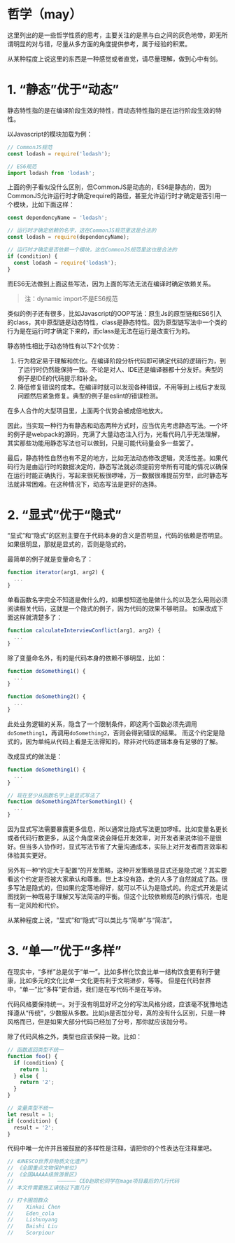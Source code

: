 哲学（may）
=======

这里列出的是一些哲学性质的思考，主要关注的是黑与白之间的灰色地带，即无所谓明显的对与错，尽量从多方面的角度提供参考，属于经验的积累。

从某种程度上说这里的东西是一种感觉或者直觉，请尽量理解，做到心中有剑。

# 1. “静态”优于“动态”

静态特性指的是在编译阶段生效的特性，而动态特性指的是在运行阶段生效的特性。

以Javascript的模块加载为例：

```js
// CommonJS规范
const lodash = require('lodash');

// ES6规范
import lodash from 'lodash';
```

上面的例子看似没什么区别，但CommonJS是动态的，ES6是静态的，因为CommonJS允许运行时才确定require的路径，甚至允许运行时才确定是否引用一个模块，比如下面这样：

```js
const dependencyName = 'lodash';

// 运行时才确定依赖的名字，这在CommonJS规范里这是合法的
const lodash = require(dependencyName);

// 运行时才确定是否依赖一个模块，这在CommonJS规范里这也是合法的
if (condition) {
  const lodash = require('lodash');
}
```

而ES6无法做到上面这些写法，因为上面的写法无法在编译时确定依赖关系。

> 注：dynamic import不是ES6规范

类似的例子还有很多，比如Javascript的OOP写法：原生Js的原型链和ES6引入的class，其中原型链是动态特性，class是静态特性。因为原型链写法中一个类的行为是在运行时才确定下来的，而class是无法在运行是改变行为的。

静态特性相比于动态特性有以下2个优势：

1. 行为稳定易于理解和优化。在编译阶段分析代码即可确定代码的逻辑行为，到了运行时仍然能保持一致。不论是对人、IDE还是编译器都十分友好。典型的例子是IDE的代码提示和补全。
2. 降低修复错误的成本。在编译时就可以发现各种错误，不用等到上线后才发现问题然后紧急修复。典型的例子是eslint的错误检测。

在多人合作的大型项目里，上面两个优势会被成倍地放大。

因此，当实现一种行为有静态和动态两种方式时，应当优先考虑静态写法。一个坏的例子是webpack的源码，充满了大量动态注入行为，光看代码几乎无法理解，其实那些功能用静态写法也可以做到，只是可能代码量会多一些罢了。

最后，静态特性自然也有不足的地方，比如无法动态修改逻辑，灵活性差。如果代码行为是由运行时的数据决定的，静态写法就必须提前穷举所有可能的情况以确保在运行时能正确执行，写起来很死板很啰嗦，万一数据很难提前穷举，此时静态写法就非常困难。在这种情况下，动态写法是更好的选择。

# 2. “显式”优于“隐式”

“显式”和“隐式”的区别主要在于代码本身的含义是否明显，代码的依赖是否明显。如果很明显，那就是显式的，否则是隐式的。

最简单的例子就是变量命名了：

```js
function iterator(arg1, arg2) {
  ...
}
```

单看函数名字完全不知道是做什么的，如果想知道他是做什么的以及怎么用则必须阅读相关代码，这就是一个隐式的例子，因为代码的效果不够明显。
如果改成下面这样就清楚多了：

```js
function calculateInterviewConflict(arg1, arg2) {
  ...
}
```

除了变量命名外，有的是代码本身的依赖不够明显，比如：

```js
function doSomething1() {
  ...
}

function doSomething2() {
  ...
}
```

此处业务逻辑的关系，隐含了一个限制条件，即这两个函数必须先调用`doSomething1`，再调用`doSomething2`，否则会得到错误的结果。
而这个约定是隐式的，因为单纯从代码上看是无法得知的，除非对代码逻辑本身有足够的了解。

改成显式的做法是：

```js
function doSomething1() {
  ...
}

// 现在至少从函数名字上是显式写法了
function doSomething2AfterSomething1() {
  ...
}
```

因为显式写法需要暴露更多信息，所以通常比隐式写法更加啰嗦。比如变量名更长或者代码行数更多，从这个角度来说会降低开发效率，对开发者来说体验不是很好。但当多人协作时，显式写法节省了大量沟通成本，实际上对开发者而言效率和体验其实更好。

另外有一种“约定大于配置”的开发策略，这种开发策略是显式还是隐式呢？其实要看这个约定是否被大家承认和尊重。世上本没有路，走的人多了自然就成了路。很多写法是隐式的，但如果约定落地得好，就可以不认为是隐式的。约定式开发是试图找到一种既易于理解又写法简洁的平衡。但这个比较依赖规范的执行情况，也是有一定风险和代价。

从某种程度上说，“显式”和“隐式”可以类比与“简单”与“简洁”。

# 3. “单一”优于“多样”

在现实中，“多样”总是优于“单一”。比如多样化饮食比单一结构饮食更有利于健康，比如多元的文化比单一文化更有利于文明进步，等等。
但是在代码世界中，“单一”比“多样”更合适，我们是在写代码不是在写诗。

代码风格要保持统一。对于没有明显好坏之分的写法风格分歧，应该毫不犹豫地选择遵从“传统”，少数服从多数。比如js是否加分号，真的没有什么区别，只是一种风格而已，但是如果大部分代码已经加了分号，那你就应该加分号。

除了代码风格之外，类型也应该保持一致。比如：

```js
// 函数返回类型不统一
function foo() {
  if (condition) {
    return 1;
  } else {
    return '2';
  }
}

// 变量类型不统一
let result = 1;
if (condition) {
  result = '2';
}
```

代码中唯一允许并且被鼓励的多样性是注释，请把你的个性表达在注释里吧。

```js
// 《UNESCO世界非物质文化遗产》
// 《全国重点文物保护单位》
// 《全国AAAAA级旅游景区》
//              —————— CEO赵欧伦同学在mage项目最后的几行代码
// 本文件需要施工请绕过下面几行

// 打卡围观群众
//    Xinkai Chen
//    Eden_cola
//    Lishunyang
//    Baishi Liu
//    Scorpiour
```

